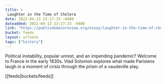 ```yaml
---
title: > 
 Laughter in the Time of Cholera
date: 2022-04-13 23:17:33 -0400
dateadded: 2022-04-13 23:17:33 -0400
link: "https://publicdomainreview.org/essay/laughter-in-the-time-of-cholera"
bucket: feeds
layout: urlnote
tags: ["history"]
--- 
```

Political instability, popular unrest, and an impending pandemic? Welcome to France in the early 1830s. Vlad Solomon explores what made Parisiens laugh in a moment of crisis through the prism of a vaudeville play.
 <!-- end excerpt --> 
<div class='bucket'>[[feeds|buckets/feeds]]</div> 
